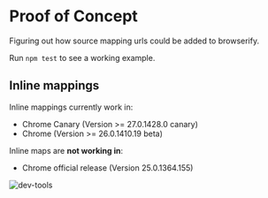 # Proof of Concept

Figuring out how source mapping urls could be added to browserify.

Run `npm test` to see a working example.

## Inline mappings

Inline mappings currently work in:

  - Chrome Canary (Version >= 27.0.1428.0 canary)
  - Chrome (Version >= 26.0.1410.19 beta)

Inline maps are **not working in**:

  - Chrome official release (Version 25.0.1364.155)

![dev-tools](https://raw.github.com/thlorenz/browserify-sourcemap-poc/master/assets/dev-tools.png)

